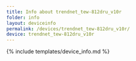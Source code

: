 ```yaml
---
title: Info about trendnet_tew-812dru_v10r
folder: info
layout: deviceinfo
permalink: /devices/trendnet_tew-812dru_v10r/
device: trendnet_tew-812dru_v10r
---
```

{% include templates/device_info.md %}
